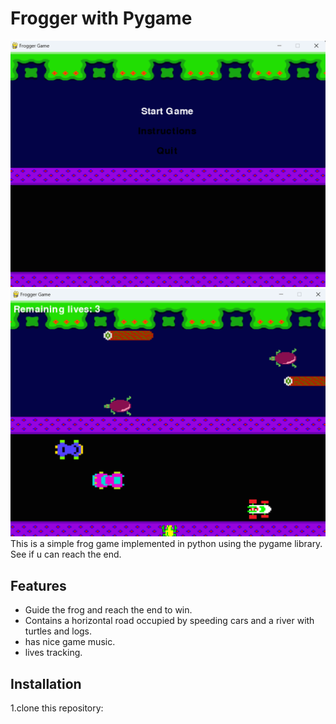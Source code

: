 # Frogger with Pygame
![Frogger](IMG.1.png)
![Frogger](IMG.2.png)
This is a simple frog game implemented in python using the pygame library. See if u can reach the end.
## Features
- Guide the frog and reach the end to win.
- Contains a horizontal road occupied by speeding cars and a river with turtles and logs.
- has nice game music.
- lives tracking.
## Installation
1.clone this repository:

